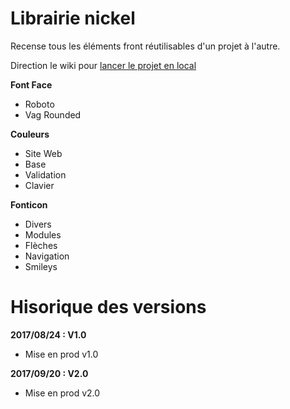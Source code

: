 # Librairie nickel

Recense tous les éléments front réutilisables d'un projet à l'autre.

Direction le wiki pour [lancer le projet en local](http://bit.ly/2qLj49Y)

**Font Face**
- Roboto
- Vag Rounded

**Couleurs**
- Site Web
- Base
- Validation
- Clavier

**Fonticon**
- Divers
- Modules
- Flèches
- Navigation
- Smileys

# Hisorique des versions

**2017/08/24 : V1.0**
- Mise en prod v1.0

**2017/09/20 : V2.0**
- Mise en prod v2.0
